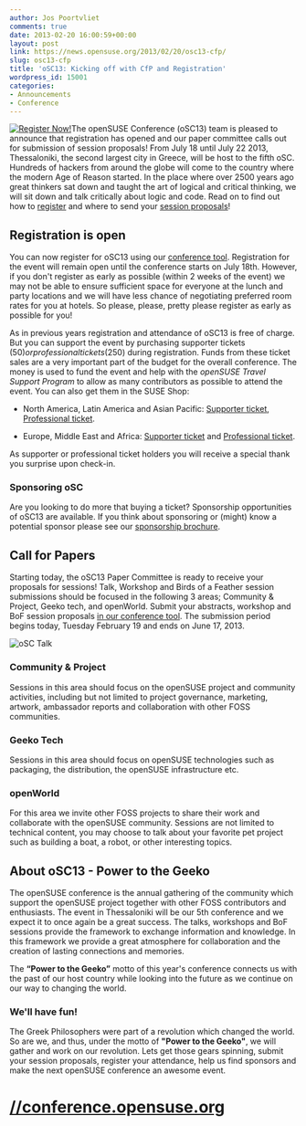 ```yaml
---
author: Jos Poortvliet
comments: true
date: 2013-02-20 16:00:59+00:00
layout: post
link: https://news.opensuse.org/2013/02/20/osc13-cfp/
slug: osc13-cfp
title: 'oSC13: Kicking off with CfP and Registration'
wordpress_id: 15001
categories:
- Announcements
- Conference
---
```


[![Register Now!](//news.opensuse.org/wp-content/uploads/2013/02/conf_logo_register.png)](https://conference.opensuse.org/osem/conference/osc2013/register)The openSUSE Conference (oSC13) team is pleased to announce that registration has opened and our paper committee calls out for submission of session proposals! From July 18 until July 22 2013, Thessaloniki, the second largest city in Greece, will be host to the fifth oSC. Hundreds of hackers from around the globe will come to the country where the modern Age of Reason started. In the place where over 2500 years ago great thinkers sat down and taught the art of logical and critical thinking, we will sit down and talk critically about logic and code. Read on to find out how to [register](https://conference.opensuse.org/osem/conference/osc2013/register) and where to send your [session proposals](https://conference.opensuse.org/osem/conference/osc2013/proposal/new)!

<!-- more -->


## Registration is open


You can now register for oSC13 using our [conference tool](https://conference.opensuse.org/osem). Registration for the event will remain open until the conference starts on July 18th. However, if you don't register as early as possible (within 2 weeks of the event) we may not be able to ensure sufficient space for everyone at the lunch and party locations and we will have less chance of negotiating preferred room rates for you at hotels. So please, please, pretty please register as early as possible for you!

As in previous years registration and attendance of oSC13 is free of charge. But you can support the event by purchasing supporter tickets ($50) or professional tickets ($250) during registration. Funds from these ticket sales are a very important part of the budget for the overall conference. The money is used to fund the event and help with the _openSUSE Travel Support Program_ to allow as many contributors as possible to attend the event. You can also get them in the SUSE Shop:



	
  * North America, Latin America and Asian Pacific: [Supporter ticket](https://buy.suse.com/store/suse/en_US/buy/productID.264835100), [Professional ticket](https://buy.suse.com/store/suse/en_US/buy/productID.264935300).

	
  * Europe, Middle East and Africa: [Supporter ticket](//shop.novell.com/DRHM/store?Action=AddItemToRequisition&siteId=novelleu&Env=BASE&productId=265352500) and [Professional ticket](//shop.novell.com/DRHM/store?Action=AddItemToRequisition&siteId=novelleu&Env=BASE&productId=265352400).


As supporter or professional ticket holders you will receive a special thank you surprise upon check-in.


### Sponsoring oSC


Are you looking to do more that buying a ticket? Sponsorship opportunities of oSC13 are available. If you think about sponsoring or (might) know a potential sponsor please see our [sponsorship brochure](//conference.opensuse.org/files/oSC13_Sponsorship_Brochure.pdf).


## Call for Papers


Starting today, the oSC13 Paper Committee is ready to receive your proposals for sessions! Talk, Workshop and Birds of a Feather session submissions should be focused in the following 3 areas; Community & Project, Geeko tech, and openWorld. Submit your abstracts, workshop and BoF session proposals [in our conference tool](https://conference.opensuse.org/osem/conference/osc2013/proposal/new). The submission period begins today, Tuesday February 19 and ends on June 17, 2013.

![oSC Talk](//news.opensuse.org/wp-content/uploads/2013/02/program.jpg)


### Community & Project


Sessions in this area should focus on the openSUSE project and community activities, including but not limited to project governance, marketing, artwork, ambassador reports and collaboration with other FOSS communities.


### Geeko Tech


Sessions in this area should focus on openSUSE technologies such as packaging, the distribution, the openSUSE infrastructure etc.


### openWorld


For this area we invite other FOSS projects to share their work and collaborate with the openSUSE community. Sessions are not limited to technical content, you may choose to talk about your favorite pet project such as building a boat, a robot, or other interesting topics.


## About oSC13 - Power to the Geeko


The openSUSE conference is the annual gathering of the community which support the openSUSE project together with other FOSS contributors and enthusiasts. The event in Thessaloniki will be our 5th conference and we expect it to once again be a great success. The talks, workshops and BoF sessions provide the framework to exchange information and knowledge. In this framework we provide a great atmosphere for collaboration and the creation of lasting connections and memories.

The **“Power to the Geeko”** motto of this year's conference connects us with the past of our host country while looking into the future as we continue on our way to changing the world.


### We'll have fun!


The Greek Philosophers were part of a revolution which changed the world. So are we, and thus, under the motto of **"Power to the Geeko"**, we will gather and work on our revolution. Lets get those gears spinning, submit your session proposals, register your attendance, help us find sponsors and make the next openSUSE conference an awesome event.


# [//conference.opensuse.org](//conference.opensuse.org)
